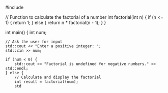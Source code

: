 #include <iostream>

// Function to calculate the factorial of a number
int factorial(int n) {
    if (n <= 1) {
        return 1;
    } else {
        return n * factorial(n - 1);
    }
}

int main() {
    int num;

    // Ask the user for input
    std::cout << "Enter a positive integer: ";
    std::cin >> num;

    if (num < 0) {
        std::cout << "Factorial is undefined for negative numbers." << std::endl;
    } else {
        // Calculate and display the factorial
        int result = factorial(num);
        std
